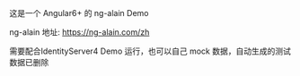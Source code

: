 这是一个 Angular6+ 的 ng-alain Demo   

ng-alain 地址: https://ng-alain.com/zh

需要配合IdentityServer4 Demo 运行，也可以自己 mock 数据，自动生成的测试数据已删除
